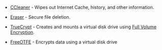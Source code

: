 - [CCleaner](http://www.ccleaner.com/) - Wipes out Internet Cache,
  history, and other information.

<!-- -->

- [Eraser](http://www.heidi.ie/eraser/) - Secure file deletion.

<!-- -->

- [TrueCrypt](TrueCrypt "wikilink") - Creates and mounts a virtual disk
  drive using [Full Volume
  Encryption](Full_Volume_Encryption "wikilink").

<!-- -->

- [FreeOTFE](FreeOTFE "wikilink") - Encrypts data using a virtual disk
  drive